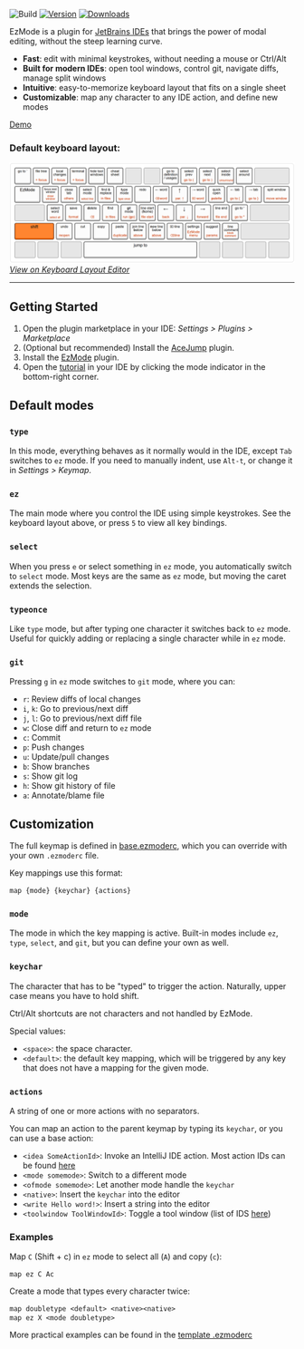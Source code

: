 ![Build](https://github.com/ivw/ezmode-intellij/workflows/Build/badge.svg)
[![Version](https://img.shields.io/jetbrains/plugin/v/27497.svg)](https://plugins.jetbrains.com/plugin/27497)
[![Downloads](https://img.shields.io/jetbrains/plugin/d/27497.svg)](https://plugins.jetbrains.com/plugin/27497)

EzMode is a plugin for [JetBrains IDEs](https://www.jetbrains.com/ides/) that brings the power of modal editing, without
the steep learning curve.

- **Fast**: edit with minimal keystrokes, without needing a mouse or Ctrl/Alt
- **Built for modern IDEs**: open tool windows, control git, navigate diffs, manage split windows
- **Intuitive**: easy-to-memorize keyboard layout that fits on a single sheet
- **Customizable**: map any character to any IDE action, and define new modes

[Demo](https://github.com/user-attachments/assets/9695bfb2-c1b6-4932-87b0-67ec47d6f5b4)

### Default keyboard layout:

![Keyboard layout](KeyboardLayout.png)
*[View on Keyboard Layout Editor](https://www.keyboard-layout-editor.com/#/gists/921b61bce0466d1a2678bc081b256d29)*

---

## Getting Started

1. Open the plugin marketplace in your IDE: *Settings > Plugins > Marketplace*
2. (Optional but recommended) Install the [AceJump](https://github.com/acejump/AceJump) plugin.
3. Install the [EzMode](https://plugins.jetbrains.com/plugin/27497-ezmode) plugin.
4. Open the [tutorial](src/main/resources/com/github/ivw/ezmode/actions/tutorial.md) in your IDE by clicking the mode
   indicator in the bottom-right corner.

## Default modes

### `type`

In this mode, everything behaves as it normally would in the IDE,
except `Tab` switches to `ez` mode. If you need to manually indent, use `Alt-t`,
or change it in *Settings > Keymap*.

### `ez`

The main mode where you control the IDE using simple keystrokes.
See the keyboard layout above, or press `5` to view all key bindings.

### `select`

When you press `e` or select something in `ez` mode, you automatically switch to `select` mode.
Most keys are the same as `ez` mode, but moving the caret extends the selection.

### `typeonce`

Like `type` mode, but after typing one character it switches back to `ez` mode.
Useful for quickly adding or replacing a single character while in `ez` mode.

### `git`

Pressing `g` in `ez` mode switches to `git` mode, where you can:
- `r`: Review diffs of local changes
- `i`, `k`: Go to previous/next diff
- `j`, `l`: Go to previous/next diff file
- `w`: Close diff and return to `ez` mode
- `c`: Commit
- `p`: Push changes
- `u`: Update/pull changes
- `b`: Show branches
- `s`: Show git log
- `h`: Show git history of file
- `a`: Annotate/blame file

## Customization

The full keymap is defined in [base.ezmoderc](src/main/resources/com/github/ivw/ezmode/config/base.ezmoderc),
which you can override with your own `.ezmoderc` file.

Key mappings use this format:

```
map {mode} {keychar} {actions}
```

### `mode`

The mode in which the key mapping is active. Built-in modes include `ez`, `type`, `select`, and `git`, but you can
define your own as well.

### `keychar`

The character that has to be "typed" to trigger the action. Naturally, upper case means you have to hold shift.

Ctrl/Alt shortcuts are not characters and not handled by EzMode.

Special values:

- `<space>`: the space character.
- `<default>`: the default key mapping, which will be triggered by any key that does not have a mapping for the given
  mode.

### `actions`

A string of one or more actions with no separators.

You can map an action to the parent keymap by typing its `keychar`,
or you can use a base action:

- `<idea SomeActionId>`: Invoke an IntelliJ IDE action. Most action IDs can be
  found [here](https://github.com/JetBrains/intellij-community/blob/master/platform/platform-resources/src/keymaps/%24default.xml)
- `<mode somemode>`: Switch to a different mode
- `<ofmode somemode>`: Let another mode handle the `keychar`
- `<native>`: Insert the `keychar` into the editor
- `<write Hello word!>`: Insert a string into the editor
- `<toolwindow ToolWindowId>`: Toggle a tool window (list of
  IDS [here](https://github.com/JetBrains/intellij-community/blob/master/platform/ide-core/src/com/intellij/openapi/wm/ToolWindowId.java))

### Examples

Map `C` (Shift + c) in `ez` mode to select all (`A`) and copy (`c`):
```
map ez C Ac
```

Create a mode that types every character twice:
```
map doubletype <default> <native><native>
map ez X <mode doubletype>
```

More practical examples can be found in
the [template .ezmoderc](src/main/resources/com/github/ivw/ezmode/config/template.ezmoderc)
